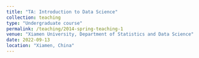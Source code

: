 ```yaml
---
title: "TA: Introduction to Data Science"
collection: teaching
type: "Undergraduate course"
permalink: /teaching/2014-spring-teaching-1
venue: "Xiamen University, Department of Statistics and Data Science"
date: 2022-09-13
location: "Xiamen, China"
---
```

